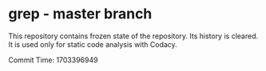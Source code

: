 # grep - master branch

This repository contains frozen state of the repository.
Its history is cleared. It is used only for static code
analysis with Codacy.

Commit Time: 1703396949